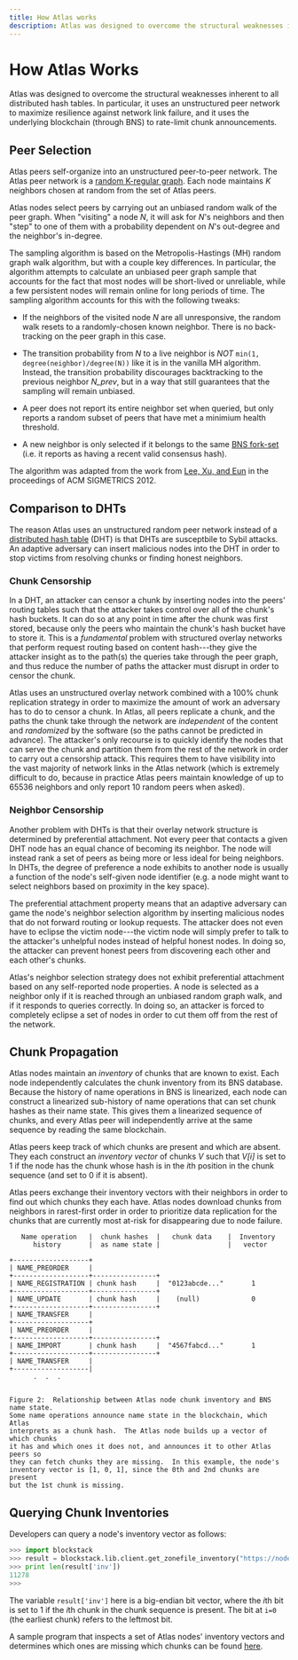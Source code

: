 ```yaml
---
title: How Atlas works
description: Atlas was designed to overcome the structural weaknesses inherent to all distributed hash tables.
---
```


# How Atlas Works

Atlas was designed to overcome the structural weaknesses inherent to all
distributed hash tables. In particular, it uses an unstructured peer network to
maximize resilience against network link failure, and it uses the underlying
blockchain (through BNS) to rate-limit chunk announcements.

## Peer Selection

Atlas peers self-organize into an unstructured peer-to-peer network.
The Atlas peer network is a [random K-regular
graph](https://en.wikipedia.org/wiki/Random_regular_graph). Each node maintains
_K_ neighbors chosen at random from the set of Atlas peers.

Atlas nodes select peers by carrying out an unbiased random walk of the peer
graph. When "visiting" a node _N_, it will ask for _N_'s neighbors and then
"step" to one of them with a probability dependent on _N_'s out-degree and the
neighbor's in-degree.

The sampling algorithm is based on the Metropolis-Hastings (MH) random graph walk
algorithm, but with a couple key differences. In particular, the algorithm
attempts to calculate an unbiased peer graph sample that accounts for the fact
that most nodes will be short-lived or unreliable, while a few persistent nodes
will remain online for long periods of time. The sampling algorithm accounts
for this with the following tweaks:

- If the neighbors of the visited node _N_ are all unresponsive, the random
  walk resets to a randomly-chosen known neighbor. There is no back-tracking on
  the peer graph in this case.

- The transition probability from _N_ to a live neighbor is _NOT_ `min(1, degree(neighbor)/degree(N))` like it is in the vanilla MH algorithm. Instead,
  the transition probability discourages backtracking to the previous neighbor _N_prev_,
  but in a way that still guarantees that the sampling will remain unbiased.

- A peer does not report its entire neighbor set when queried,
  but only reports a random subset of peers that have met a minimium health threshold.

- A new neighbor is only selected if it belongs to the same [BNS
  fork-set](/core/naming/introduction.html#bns-forks) (i.e. it reports
  as having a recent valid consensus hash).

The algorithm was adapted from the work from [Lee, Xu, and
Eun](https://arxiv.org/pdf/1204.4140.pdf) in the proceedings of
ACM SIGMETRICS 2012.

## Comparison to DHTs

The reason Atlas uses an unstructured random peer network
instead of a [distributed hash table](https://en.wikipedia.org/wiki/Distributed_hash_table)
(DHT) is that DHTs are susceptbile to Sybil attacks. An adaptive adversary can
insert malicious nodes into the DHT in order to stop victims from
resolving chunks or finding honest neighbors.

### Chunk Censorship

In a DHT, an attacker can censor a chunk by inserting nodes into the peers' routing tables
such that the attacker takes control over all of the chunk's hash buckets.
It can do so at any point in time after the chunk was first stored,
because only the peers who maintain the chunk's hash bucket have to store it.
This is a _fundamental_ problem with structured overlay networks
that perform request routing based on content hash---they give the attacker
insight as to the path(s) the queries take through the peer graph, and thus
reduce the number of paths the attacker must disrupt in order to censor the
chunk.

Atlas uses an unstructured overlay network combined with a 100% chunk
replication strategy in order to maximize
the amount of work an adversary has to do to censor a chunk.
In Atlas, all peers replicate a chunk, and the paths the chunk take through the
network are _independent_ of the content and _randomized_ by the software
(so the paths cannot be predicted in advance). The attacker's only
recourse is to quickly identify the nodes that can serve the chunk and partition them from
the rest of the network in order to carry out a censorship attack.
This requires them to have visibility into the vast majority of network links in
the Atlas network (which is extremely difficult to do, because in practice Atlas
peers maintain knowledge of up to 65536 neighbors and only report 10 random peers
when asked).

### Neighbor Censorship

Another problem with DHTs is that their overlay
network structure is determined by preferential attachment. Not every peer that
contacts a given DHT node has an equal chance of becoming its neighbor.
The node will instead rank a set of peers as being more or less ideal
for being neighbors. In DHTs, the degree of preference a node exhibits to
another node is usually a function of the node's self-given node identifier
(e.g. a node might want to select neighbors based on proximity in the key
space).

The preferential attachment property means that an adaptive adversary can game the node's
neighbor selection algorithm by inserting malicious nodes that do not
forward routing or lookup requests. The attacker does not even have to eclipse
the victim node---the victim node will simply prefer to talk to the attacker's unhelpful nodes
instead of helpful honest nodes. In doing so, the attacker can prevent honest peers from discovering each
other and each other's chunks.

Atlas's neighbor selection strategy does not exhibit preferential attachment
based on any self-reported node properties. A
node is selected as a neighbor only if it is reached through an unbiased random graph
walk, and if it responds to queries correctly.
In doing so, an attacker is forced to completely eclipse a set of nodes
in order to cut them off from the rest of the network.

## Chunk Propagation

Atlas nodes maintain an _inventory_ of chunks that are known to exist. Each
node independently calculates the chunk inventory from its BNS database.
Because the history of name operations in BNS is linearized, each node can
construct a linearized sub-history of name operations that can set chunk
hashes as their name state. This gives them a linearized sequence of chunks,
and every Atlas peer will independently arrive at the same sequence by reading
the same blockchain.

Atlas peers keep track of which chunks are present and which are absent. They
each construct an _inventory vector_ of chunks _V_ such that _V[i]_ is set to 1
if the node has the chunk whose hash is in the *i*th position in the chunk
sequence (and set to 0 if it is absent).

Atlas peers exchange their inventory vectors with their neighbors in order to
find out which chunks they each have. Atlas nodes download chunks from
neighbors in rarest-first order in order to prioritize data replication for the
chunks that are currently most at-risk for disappearing due to node failure.

```
   Name operation   |  chunk hashes  |   chunk data    |  Inventory
      history       |  as name state |                 |   vector

+-------------------+
| NAME_PREORDER     |
+-------------------+----------------+
| NAME_REGISTRATION | chunk hash     |  "0123abcde..."       1
+-------------------+----------------+
| NAME_UPDATE       | chunk hash     |    (null)             0
+-------------------+----------------+
| NAME_TRANSFER     |
+-------------------+
| NAME_PREORDER     |
+-------------------+----------------+
| NAME_IMPORT       | chunk hash     |  "4567fabcd..."       1
+-------------------+----------------+
| NAME_TRANSFER     |
+-------------------|
      .  .  .


Figure 2:  Relationship between Atlas node chunk inventory and BNS name state.
Some name operations announce name state in the blockchain, which Atlas
interprets as a chunk hash.  The Atlas node builds up a vector of which chunks
it has and which ones it does not, and announces it to other Atlas peers so
they can fetch chunks they are missing.  In this example, the node's
inventory vector is [1, 0, 1], since the 0th and 2nd chunks are present
but the 1st chunk is missing.
```

## Querying Chunk Inventories

Developers can query a node's inventory vector as follows:

```py
>>> import blockstack
>>> result = blockstack.lib.client.get_zonefile_inventory("https://node.blockstack.org:6263", 0, 524288)
>>> print len(result['inv'])
11278
>>>
```

The variable `result['inv']` here is a big-endian bit vector, where the *i*th
bit is set to 1 if the *i*th chunk in the chunk sequence is present. The bit at
`i=0` (the earliest chunk) refers to the leftmost bit.

A sample program that inspects a set of Atlas nodes' inventory vectors and determines
which ones are missing which chunks can be found
[here](https://github.com/blockstack/atlas/blob/master/atlas/atlas-test).
